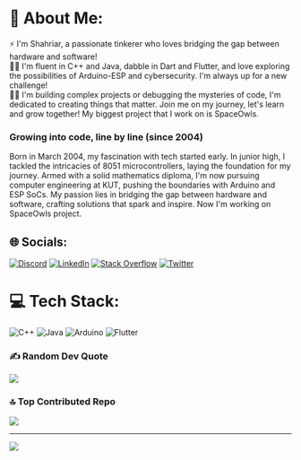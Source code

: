 # 💫 About Me:
⚡ I'm Shahriar, a passionate tinkerer who loves bridging the gap between hardware and software! <br />
🤹‍♀️ I'm fluent in C++ and Java, dabble in Dart and Flutter, and love exploring the possibilities of Arduino-ESP and cybersecurity. I'm always up for a new challenge! <br />
👩‍💻 I'm building complex projects or debugging the mysteries of code, I'm dedicated to creating things that matter. Join me on my journey, let's learn and grow together! My biggest project that I work on is SpaceOwls.
<br />
### Growing into code, line by line (since 2004)
Born in March 2004, my fascination with tech started early. In junior high, I tackled the intricacies of 8051 microcontrollers, laying the foundation for my journey. Armed with a solid mathematics diploma, I'm now pursuing computer engineering at KUT, pushing the boundaries with Arduino and ESP SoCs. My passion lies in bridging the gap between hardware and software, crafting solutions that spark and inspire. Now I'm working on SpaceOwls project.
## 🌐 Socials:
[![Discord](https://img.shields.io/badge/Discord-%237289DA.svg?logo=discord&logoColor=white)](https://discord.gg/༒ֆɦǟɦʀɨǟʀ★#1286) [![LinkedIn](https://img.shields.io/badge/LinkedIn-%230077B5.svg?logo=linkedin&logoColor=white)](https://www.linkedin.com/in/shahriar-hooshmand-7a8b10261/) [![Stack Overflow](https://img.shields.io/badge/-Stackoverflow-FE7A16?logo=stack-overflow&logoColor=white)](https://stackoverflow.com/users/21948099) [![Twitter](https://img.shields.io/badge/Twitter-%231DA1F2.svg?logo=Twitter&logoColor=white)](https://twitter.com/Shahriar_fhd) 

# 💻 Tech Stack:
![C++](https://img.shields.io/badge/c++-%2300599C.svg?style=flat&logo=c%2B%2B&logoColor=white) ![Java](https://img.shields.io/badge/-Java-red?logo=java&logoColor=white) ![Arduino](https://img.shields.io/badge/-Arduino-00979D?style=flat&logo=Arduino&logoColor=white) ![Flutter](https://img.shields.io/badge/Flutter-%2302569B.svg?style=flat&logo=Flutter&logoColor=white)

### ✍️ Random Dev Quote
![](https://quotes-github-readme.vercel.app/api?type=horizontal&theme=tokyonight)

### 🔝 Top Contributed Repo
![](https://github-contributor-stats.vercel.app/api?username=shahriarhd&limit=5&theme=tokyonight&combine_all_yearly_contributions=true)

---
[![](https://visitcount.itsvg.in/api?id=shahriarhd&icon=2&color=1)](https://visitcount.itsvg.in)
